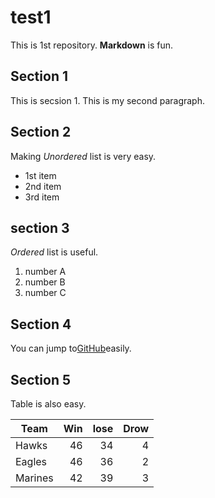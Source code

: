 # test1

This is 1st repository.
**Markdown** is fun.
 
## Section 1
This is secsion 1.
This is my second paragraph.

## Section 2
Making *Unordered* list is very easy.

- 1st item
- 2nd item
- 3rd item

## section 3
*Ordered* list is useful.

1. number A
1. number B
1. number C

## Section 4

You can jump to[GitHub](https://github.com)easily.

## Section 5

Table is also easy.

|Team | Win | lose | Drow |
|-----|-----:|------:|------:|
|Hawks  |   46|    34|     4|
|Eagles |46|36|2|
|Marines|42|39|3|